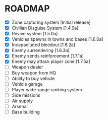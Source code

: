 # ROADMAP
- [x] Zone capturing system [Initial release]
- [x] Civilian Disguise System [1.4.0a]
- [x] Revive system [1.5.0a]
- [x] Vehicles spawns in towns and bases [1.6.0a]
- [x] Incapacitated bleedout [1.6.2a]
- [x] Enemy surrendering [1.6.3a]
- [x] Enemy sends reinforcement [1.7.1a]
- [x] Enemy may attack player zone [1.7.5a]
- [ ] Weapon dealer
- [ ] Buy weapon from HQ
- [ ] Ability to buy vehicle
- [ ] Vehicle garage
- [ ] Player wide-range ranking system
- [ ] Side missions
- [ ] Air supply
- [ ] Arsenal
- [ ] Base building
